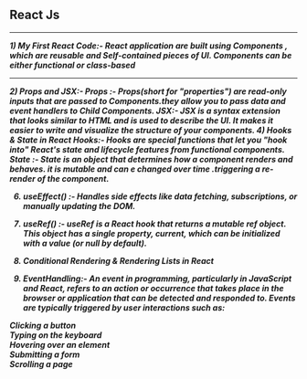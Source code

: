 ## React Js
<hr><i> <b>
1) My First React Code:- React application are built using Components , which are reusable and Self-contained pieces of UI. Components can be either functional or class-based              
<br>
  <hr>
2) Props and JSX:-                         
   Props :- Props(short for "properties") are read-only inputs that are passed to Components.they allow you to pass data and event handlers to Child Components.
   JSX:- JSX is a syntax extension that looks similar to HTML and is used to describe the UI. It makes it easier to write and visualize the structure of your components.
4) Hooks & State in React                 
  Hooks:- Hooks are special functions that let you "hook into" React's state and lifecycle features from functional components.
  State :- State is an object that determines how a component renders and behaves. it is mutable and can e changed over time .triggering a re-render of the component.

6) useEffect() :- Handles side effects like data fetching, subscriptions, or manually updating the DOM.                               <br>

7) useRef() :-  useRef is a React hook that returns a mutable ref object. This object has a single property, current, which can be initialized with a value (or null by default).
                               <br>
8) Conditional Rendering & Rendering Lists in React <br>

9) EventHandling:- An event in programming, particularly in JavaScript and React, refers to an action or occurrence that takes place in the browser or application that can be detected and responded to. Events are typically triggered by user interactions such as: <br>

Clicking a button <br>
Typing on the keyboard <br>
Hovering over an element <br>
Submitting a form <br>
Scrolling a page <br>


</b>
</i>
